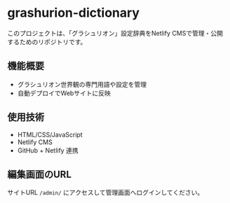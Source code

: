 # grashurion-dictionary

このプロジェクトは、「グラシュリオン」設定辞典をNetlify CMSで管理・公開するためのリポジトリです。

## 機能概要

- グラシュリオン世界観の専門用語や設定を管理
- 自動デプロイでWebサイトに反映

## 使用技術

- HTML/CSS/JavaScript
- Netlify CMS
- GitHub + Netlify 連携

## 編集画面のURL

サイトURL `/admin/` にアクセスして管理画面へログインしてください。
